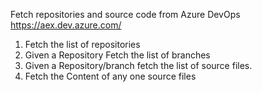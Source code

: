 Fetch repositories and source code from Azure DevOps https://aex.dev.azure.com/ 

1) Fetch the list of repositories
2) Given a Repository Fetch the list of branches
3) Given a Repository/branch fetch the  list of source files.
4) Fetch the Content of any one source files
